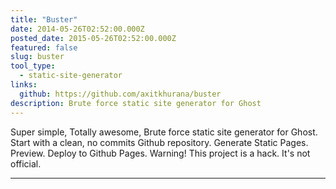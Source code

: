 ```yaml
---
title: "Buster"
date: 2014-05-26T02:52:00.000Z
posted_date: 2015-05-26T02:52:00.000Z
featured: false
slug: buster
tool_type: 
  - static-site-generator
links:
  github: https://github.com/axitkhurana/buster
description: Brute force static site generator for Ghost
---
```

Super simple, Totally awesome, Brute force static site generator for Ghost. Start with a clean, no commits Github repository.
Generate Static Pages. Preview. Deploy to Github Pages. Warning! This project is a hack. It's not official.




---
